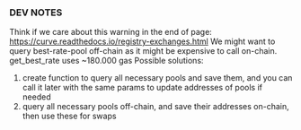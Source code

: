 
### DEV NOTES

Think if we care about this warning in the end of page: https://curve.readthedocs.io/registry-exchanges.html
We might want to query best-rate-pool off-chain as it might be expensive to call on-chain.
get_best_rate uses ~180.000 gas 
Possible solutions: 
1) create function to query all necessary pools and save them, and you can call it later with the same params to update addresses of pools if needed
2) query all necessary pools off-chain, and save their addresses on-chain, then use these for swaps  